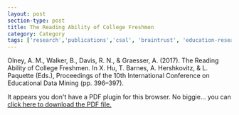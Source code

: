 ```yaml
---
layout: post
section-type: post
title: The Reading Ability of College Freshmen
category: Category
tags: ['research','publications','csal', 'braintrust', 'education-research','conference-short','discourse', 'nlp']
---
```

Olney, A. M., Walker, B., Davis, R. N., & Graesser, A. (2017). The Reading Ability of College Freshmen. In X. Hu, T. Barnes, A. Hershkovitz, & L. Paquette (Eds.), Proceedings of the 10th International Conference on Educational Data Mining (pp. 396–397).

<object data="https://blogs.memphis.edu/aolney/files/2019/10/olney-edm-2017-csalreadingability.pdf" type="application/pdf" width="100%" height="600px">
 
  <p>It appears you don't have a PDF plugin for this browser.
  No biggie... you can <a href="https://blogs.memphis.edu/aolney/files/2019/10/olney-edm-2017-csalreadingability.pdf">click here to
  download the PDF file.</a></p>
  
</object>
